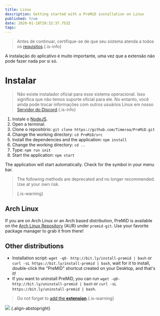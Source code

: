 ```yaml
---
title: Linux
description: Getting started with a PreMiD installation on Linux
published: true
date: 2020-01-18T20:32:37.753Z
tags:
---
```


> Antes de continuar, certifique-se de que seu sistema atenda a todos os [requisitos](/install/requirements).{.is-info}

A instalação do aplicativo é muito importante, uma vez que a extensão não pode fazer nada por si só.

# Instalar
> Não existe instalador oficial para esse sistema operacional. Isso significa que não temos suporte oficial para ele. No entanto, você ainda pode trocar informações com outros usuários Linux em nosso [ Servidor do Discord](https://discord.gg/premid/).{.is-info}

1. Instale o [NodeJS](https://nodejs.org/en/).
2. Open a terminal.
3. Clone o repositório: `git clone https://github.com/Timeraa/PreMiD.git`
4. Change the working directory: `cd PreMiD/src`
5. Install the dependencies and the application: `npm install`
6. Change the working directory: `cd ..`
7. Type: `npm run init`
8. Start the application: `npm start`

The application will start automatically. Check for the symbol in your menu bar.

> The following methods are deprecated and no longer recommended. Use at your own risk. 
> 
> {.is-warning}

## Arch Linux
If you are on Arch Linux or an Arch based distribution, PreMiD is available on the [Arch Linux Repository](https://aur.archlinux.org/packages/premid-git/) (AUR) under `premid-git`. Use your favorite package manager to grab it from there!

## Other distributions
- Installation script: `wget -qO- http://bit.ly/install-premid | bash` or `curl -sL https://bit.ly/install-premid | bash`, wait for it to install, double-click the "PreMiD" shortcut created on your Desktop, and that's it!
- If you want to uninstall PreMiD, you can run `wget -qO- http://bit.ly/uninstall-premid | bash` or `curl -sL https://bit.ly/uninstall-premid | bash`.

> Do not forget to [add the **extension**](/install).{.is-warning}

![](https://a.icons8.com/TqgWTTfw/Oy7xHF/svg.svg) {.align-abstopright}